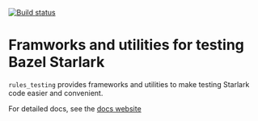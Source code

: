 [![Build
status](https://badge.buildkite.com/a82ebafd30ad56e0596dcd3a3a19f36985d064f7f7fb89e21e.svg?branch=master)](https://buildkite.com/bazel/rules-testing)

# Framworks and utilities for testing Bazel Starlark

`rules_testing` provides frameworks and utilities to make testing Starlark code
easier and convenient.

For detailed docs, see the [docs website](https://rules-testing.readthedocs.io)
